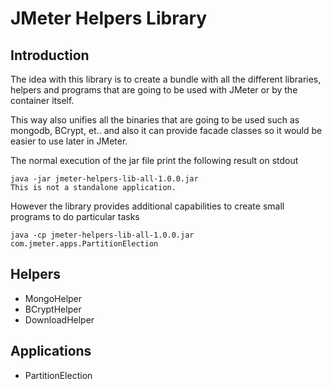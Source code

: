 # JMeter Helpers Library

## Introduction

The idea with this library is to create a bundle with all the different libraries, helpers and programs that are going to be used with JMeter or by the container itself.

This way also unifies all the binaries that are going to be used such as mongodb, BCrypt, et.. and also it can provide facade classes so it would be easier to use later in JMeter.

The normal execution of the jar file print the following result on stdout

    java -jar jmeter-helpers-lib-all-1.0.0.jar
    This is not a standalone application.

However the library provides additional capabilities to create small programs to do particular tasks

    java -cp jmeter-helpers-lib-all-1.0.0.jar com.jmeter.apps.PartitionElection

## Helpers

- MongoHelper
- BCryptHelper
- DownloadHelper

## Applications

- PartitionElection
